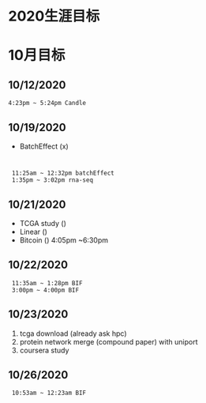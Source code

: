 # 2020生涯目标


# 10月目标  


 

	
## 10/12/2020			
	
   	4:23pm ~ 5:24pm Candle

## 10/19/2020
*  BatchEffect  (x)

    
#
	 11:25am ~ 12:32pm batchEffect
	 1:35pm ~ 3:02pm rna-seq
     
## 10/21/2020
*  TCGA study  ()
*  Linear ()
*  Bitcoin ()
     4:05pm ~6:30pm 
    
## 10/22/2020
	 11:35am ~ 1:28pm BIF
     3:00pm ~ 4:00pm BIF

## 10/23/2020
 1. tcga download (already ask hpc)
 2. protein network merge (compound paper) with uniport
 3. coursera study

## 10/26/2020
	 10:53am ~ 12:23am BIF